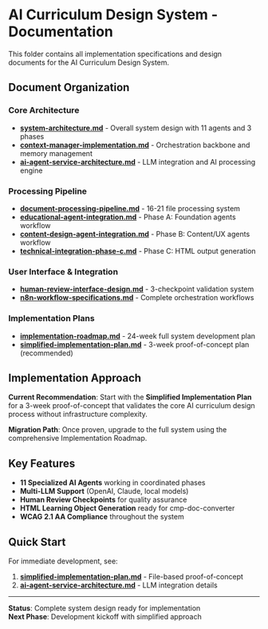 # AI Curriculum Design System - Documentation

This folder contains all implementation specifications and design documents for the AI Curriculum Design System.

## Document Organization

### Core Architecture
- **[system-architecture.md](system-architecture.md)** - Overall system design with 11 agents and 3 phases
- **[context-manager-implementation.md](context-manager-implementation.md)** - Orchestration backbone and memory management
- **[ai-agent-service-architecture.md](ai-agent-service-architecture.md)** - LLM integration and AI processing engine

### Processing Pipeline
- **[document-processing-pipeline.md](document-processing-pipeline.md)** - 16-21 file processing system
- **[educational-agent-integration.md](educational-agent-integration.md)** - Phase A: Foundation agents workflow
- **[content-design-agent-integration.md](content-design-agent-integration.md)** - Phase B: Content/UX agents workflow
- **[technical-integration-phase-c.md](technical-integration-phase-c.md)** - Phase C: HTML output generation

### User Interface & Integration
- **[human-review-interface-design.md](human-review-interface-design.md)** - 3-checkpoint validation system
- **[n8n-workflow-specifications.md](n8n-workflow-specifications.md)** - Complete orchestration workflows

### Implementation Plans
- **[implementation-roadmap.md](implementation-roadmap.md)** - 24-week full system development plan
- **[simplified-implementation-plan.md](simplified-implementation-plan.md)** - 3-week proof-of-concept plan (recommended)

## Implementation Approach

**Current Recommendation**: Start with the **Simplified Implementation Plan** for a 3-week proof-of-concept that validates the core AI curriculum design process without infrastructure complexity.

**Migration Path**: Once proven, upgrade to the full system using the comprehensive Implementation Roadmap.

## Key Features

- **11 Specialized AI Agents** working in coordinated phases
- **Multi-LLM Support** (OpenAI, Claude, local models)
- **Human Review Checkpoints** for quality assurance
- **HTML Learning Object Generation** ready for cmp-doc-converter
- **WCAG 2.1 AA Compliance** throughout the system

## Quick Start

For immediate development, see:
1. **[simplified-implementation-plan.md](simplified-implementation-plan.md)** - File-based proof-of-concept
2. **[ai-agent-service-architecture.md](ai-agent-service-architecture.md)** - LLM integration details

---
**Status**: Complete system design ready for implementation  
**Next Phase**: Development kickoff with simplified approach